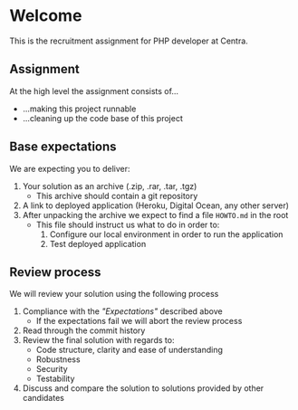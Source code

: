 # Welcome

This is the recruitment assignment for PHP developer at Centra.

## Assignment

At the high level the assignment consists of...
* ...making this project runnable
* ...cleaning up the code base of this project

## Base expectations

We are expecting you to deliver:

1. Your solution as an archive (.zip, .rar, .tar, .tgz)
   * This archive should contain a git repository
2. A link to deployed application (Heroku, Digital Ocean, any other server)
3. After unpacking the archive we expect to find a file `HOWTO.md` in the root
   * This file should instruct us what to do in order to:
      1. Configure our local environment in order to run the application
      2. Test deployed application

## Review process

We will review your solution using the following process

1. Compliance with the _"Expectations"_ described above
   * If the expectations fail we will abort the review process
2. Read through the commit history
3. Review the final solution with regards to:
   * Code structure, clarity and ease of understanding
   * Robustness
   * Security
   * Testability
4. Discuss and compare the solution to solutions provided by other candidates